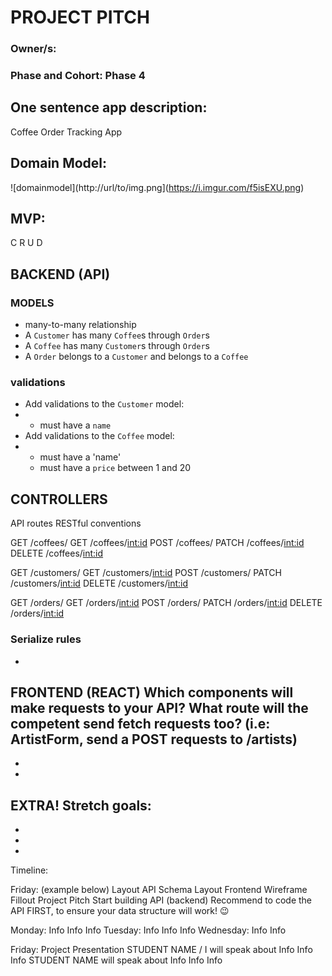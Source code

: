 # PROJECT PITCH
### Owner/s: 

### Phase and Cohort:  Phase 4



## One sentence app description:
Coffee Order Tracking App 


## Domain Model: 
![domainmodel](http://url/to/img.png](https://i.imgur.com/f5isEXU.png)


## MVP:
C
R
U
D


## BACKEND (API)
### MODELS
* many-to-many relationship
* A `Customer` has many `Coffee`s through `Order`s
* A `Coffee` has many `Customer`s through `Order`s 
* A `Order` belongs to a `Customer` and belongs to a `Coffee`


### validations 
* Add validations to the `Customer` model:
* - must have a `name`
* Add validations to the `Coffee` model:
* - must have a 'name' 
  - must have a `price` between 1 and 20


## CONTROLLERS
​​API routes 
RESTful conventions 

GET /coffees/
GET /coffees/<int:id>
POST /coffees/
PATCH /coffees/<int:id>
DELETE /coffees/<int:id>

GET /customers/
GET /customers/<int:id>
POST /customers/
PATCH /customers/<int:id>
DELETE /customers/<int:id>

GET /orders/
GET /orders/<int:id>
POST /orders/
PATCH /orders/<int:id>
DELETE /orders/<int:id>


### Serialize rules 
* 


FRONTEND (REACT)
Which components will make requests to your API? What route will the competent send fetch requests too? (i.e: ArtistForm, send a POST requests to /artists) 
-
-
-


EXTRA!
Stretch goals:
-
-
-
-

Timeline:

Friday: (example below)
Layout API Schema
Layout Frontend Wireframe
Fillout Project Pitch
Start building API (backend)
Recommend to code the API FIRST, to ensure your data structure will work! 😉


Monday: 
Info
Info
Info
Tuesday: 
Info
Info
Info
Wednesday: 
Info
Info






Friday: Project Presentation
STUDENT NAME / I will speak about
Info
Info
Info
STUDENT NAME will speak about
Info
Info
Info








